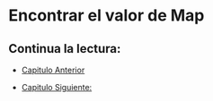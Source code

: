 # Encontrar el valor de Map

## Continua la lectura:

- [Capitulo Anterior](./../)                                                                 

- [Capitulo Siguiente: ](./../)